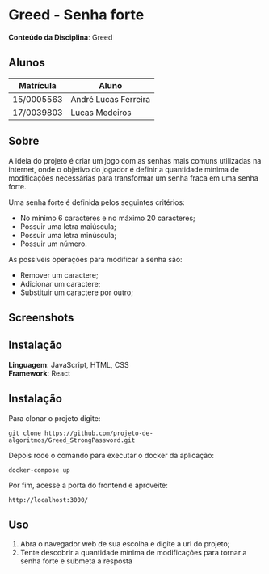 # Greed - Senha forte

**Conteúdo da Disciplina**: Greed<br>

## Alunos
|Matrícula | Aluno |
| -- | -- |
| 15/0005563  |  André Lucas Ferreira |
| 17/0039803	  |  Lucas Medeiros |

## Sobre 

A ideia do projeto é criar um jogo com as senhas mais comuns utilizadas na internet, onde o objetivo do jogador é definir a quantidade mínima de modificações necessárias para transformar um senha fraca em uma senha forte.

Uma senha forte é definida pelos seguintes critérios:

- No mínimo 6 caracteres e no máximo 20 caracteres;
- Possuir uma letra maiúscula;
- Possuir uma letra minúscula;
- Possuir um número.

As possíveis operações para modificar a senha são:

- Remover um caractere;
- Adicionar um caractere;
- Substituir um caractere por outro;

## Screenshots

## Instalação 
**Linguagem**: JavaScript, HTML, CSS <br>
**Framework**: React <br>

## Instalação 

Para clonar o projeto digite:

    git clone https://github.com/projeto-de-algoritmos/Greed_StrongPassword.git

Depois rode o comando para executar o docker da aplicação:

    docker-compose up

Por fim, acesse a porta do frontend e aproveite:

    http://localhost:3000/

## Uso 

1. Abra o navegador web de sua escolha e digite a url do projeto;<br>
2. Tente descobrir a quantidade mínima de modificações para tornar a senha forte e submeta a resposta
